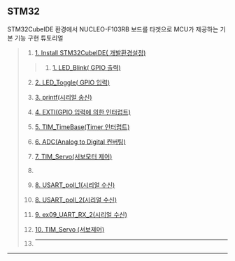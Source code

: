 ## STM32

STM32CubeIDE 환경에서 NUCLEO-F103RB 보드를 타겟으로 MCU가 제공하는 기본 기능 구현 튜토리얼




>1. [1. Install STM32CubeIDE( 개발환경설정)](./ex0_STM32CubeIDE/ex0_STM32CubeIDE.md) 
>
>
>   >1. [1. LED_Blink( GPIO 출력)](./ex01_LED_Blink/ex01_LED_BLINK.md) 
>
>2. [2. LED_Toggle( GPIO 입력)](./ex02_LED_Toggle/ex02_LED_Toggle.md) 
>
>3. [3. printf(시리얼 송신)](./ex03_printf/ex03_printf.md) 
>
>4. [4. EXTI(GPIO 입력에 의한 인터럽트)](./ex04_EXTI/ex04_EXTI.md) 
>
>5. [5. TIM_TimeBase(Timer 인터럽트)](./ex05_TIM_TimBase/ex05_TIM_TimBase.md) 
>
>6. [6. ADC(Analog to Digital 컨버팅)](./ex06_ADC/ex06_ADC.md) 
>
>7. [7. TIM_Servo(서보모터 제어)](./ex07_TIM_Servo/ex07_TIM_Servo.md) 
>
>
>
>8. 
>
>9. [8. USART_poll_1(시리얼 수신)](./ex09_USART_RX_1/ex09_USART_RX_1.md) 
>
>10. [8. USART_poll_2(시리얼 수신)](./ex09_USART_RX_1/ex09_USART_RX_1.md) 
>
>11. [9. ex09_UART_RX_2(시리얼 수신)](./ex09_UART_RX_2/ex09_UART_RX_2.md) 
>
>12. [10. TIM_Servo (서보제어)](./ex8_TIM_Servo/ex8_TIM_Servo.md) 
>
>11. ___

---

